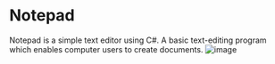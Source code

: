 # Notepad
Notepad is a simple text editor using C#. A basic text-editing program which enables computer users to create documents.
![image](https://user-images.githubusercontent.com/38328451/112714159-167c9480-8eff-11eb-9eb3-9b13cf75b4f2.png)
